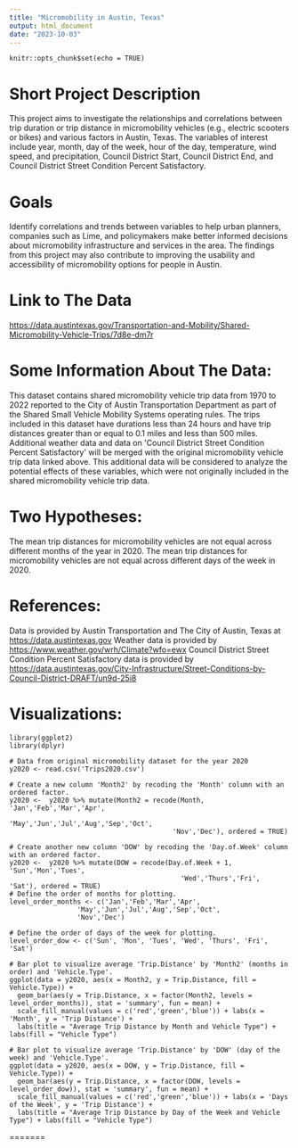 ```yaml
---
title: "Micromobility in Austin, Texas"
output: html_document
date: "2023-10-03"
---
```


```{r setup, include=FALSE}
knitr::opts_chunk$set(echo = TRUE)
```


# Short Project Description
This project aims to investigate the relationships and correlations between trip duration or trip distance in micromobility vehicles (e.g., electric scooters or bikes) and various factors in Austin, Texas. The variables of interest include year, month, day of the week, hour of the day, temperature, wind speed, and precipitation, Council District Start, Council District End, and Council District Street Condition Percent Satisfactory.

# Goals
Identify correlations and trends between variables to help urban planners, companies such as Lime, and policymakers make better informed decisions about micromobility infrastructure and services in the area. The findings from this project may also contribute to improving the usability and accessibility of micromobility options for people in Austin.

# Link to The Data
<https://data.austintexas.gov/Transportation-and-Mobility/Shared-Micromobility-Vehicle-Trips/7d8e-dm7r>

# Some Information About The Data: 
This dataset contains shared micromobility vehicle trip data from 1970 to 2022 reported to the City of Austin Transportation Department as part of the Shared Small Vehicle Mobility Systems operating rules. The trips included in this dataset have durations less than 24 hours and have trip distances greater than or equal to 0.1 miles and less than 500 miles. Additional weather data and data on 'Council District Street Condition Percent Satisfactory' will be merged with the original micromobility vehicle trip data linked above. This additional data will be considered to analyze the potential effects of these variables, which were not originally included in the shared micromobility vehicle trip data.

# Two Hypotheses:
The mean trip distances for micromobility vehicles are not equal across different months of the year in 2020.
The mean trip distances for micromobility vehicles are not equal across different days of the week in 2020.

# References:
Data is provided by Austin Transportation and The City of Austin, Texas at <https://data.austintexas.gov>
Weather data is provided by <https://www.weather.gov/wrh/Climate?wfo=ewx>
Council District Street Condition Percent Satisfactory data is provided by <https://data.austintexas.gov/City-Infrastructure/Street-Conditions-by-Council-District-DRAFT/un9d-25i8>

# Visualizations:
```{r}
library(ggplot2)
library(dplyr)

# Data from original micromobility dataset for the year 2020
y2020 <- read.csv('Trips2020.csv')

# Create a new column 'Month2' by recoding the 'Month' column with an ordered factor.
y2020 <-  y2020 %>% mutate(Month2 = recode(Month, 'Jan','Feb','Mar','Apr',
                                         'May','Jun','Jul','Aug','Sep','Oct',
                                         'Nov','Dec'), ordered = TRUE)

# Create another new column 'DOW' by recoding the 'Day.of.Week' column with an ordered factor.
y2020 <-  y2020 %>% mutate(DOW = recode(Day.of.Week + 1, 'Sun','Mon','Tues',
                                           'Wed','Thurs','Fri', 'Sat'), ordered = TRUE)
# Define the order of months for plotting.
level_order_months <- c('Jan','Feb','Mar','Apr',
                 'May','Jun','Jul','Aug','Sep','Oct',
                 'Nov','Dec')

# Define the order of days of the week for plotting.
level_order_dow <- c('Sun', 'Mon', 'Tues', 'Wed', 'Thurs', 'Fri', 'Sat')

# Bar plot to visualize average 'Trip.Distance' by 'Month2' (months in order) and 'Vehicle.Type'.
ggplot(data = y2020, aes(x = Month2, y = Trip.Distance, fill = Vehicle.Type)) + 
  geom_bar(aes(y = Trip.Distance, x = factor(Month2, levels = level_order_months)), stat = 'summary', fun = mean) + 
  scale_fill_manual(values = c('red','green','blue')) + labs(x = 'Month', y = 'Trip Distance') +
  labs(title = "Average Trip Distance by Month and Vehicle Type") + labs(fill = "Vehicle Type")

# Bar plot to visualize average 'Trip.Distance' by 'DOW' (day of the week) and 'Vehicle.Type'.
ggplot(data = y2020, aes(x = DOW, y = Trip.Distance, fill = Vehicle.Type)) + 
  geom_bar(aes(y = Trip.Distance, x = factor(DOW, levels = level_order_dow)), stat = 'summary', fun = mean) + 
  scale_fill_manual(values = c('red','green','blue')) + labs(x = 'Days of the Week', y = 'Trip Distance') +
  labs(title = "Average Trip Distance by Day of the Week and Vehicle Type") + labs(fill = "Vehicle Type")
```
=======
